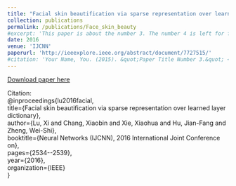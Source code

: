 ```yaml
---
title: "Facial skin beautification via sparse representation over learned layer dictionary"
collection: publications
permalink: /publications/Face_skin_beauty
#excerpt: 'This paper is about the number 3. The number 4 is left for future work.'
date: 2016
venue: 'IJCNN'
paperurl: 'http://ieeexplore.ieee.org/abstract/document/7727515/'
#citation: 'Your Name, You. (2015). &quot;Paper Title Number 3.&quot; <i>Journal 1</i>. 1(3).'
---
```

[Download paper here](http://ieeexplore.ieee.org/abstract/document/7727515/)

Citation:<br />
@inproceedings{lu2016facial,<br />
  title={Facial skin beautification via sparse representation over learned layer dictionary},<br />
  author={Lu, Xi and Chang, Xiaobin and Xie, Xiaohua and Hu, Jian-Fang and Zheng, Wei-Shi},<br />
  booktitle={Neural Networks (IJCNN), 2016 International Joint Conference on},<br />
  pages={2534--2539},<br />
  year={2016},<br />
  organization={IEEE}<br />
}
